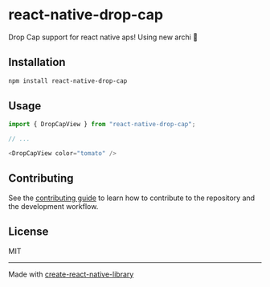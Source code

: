 # react-native-drop-cap

Drop Cap support for react native aps! Using new archi 🤩

## Installation

```sh
npm install react-native-drop-cap
```

## Usage

```js
import { DropCapView } from "react-native-drop-cap";

// ...

<DropCapView color="tomato" />
```

## Contributing

See the [contributing guide](CONTRIBUTING.md) to learn how to contribute to the repository and the development workflow.

## License

MIT

---

Made with [create-react-native-library](https://github.com/callstack/react-native-builder-bob)
